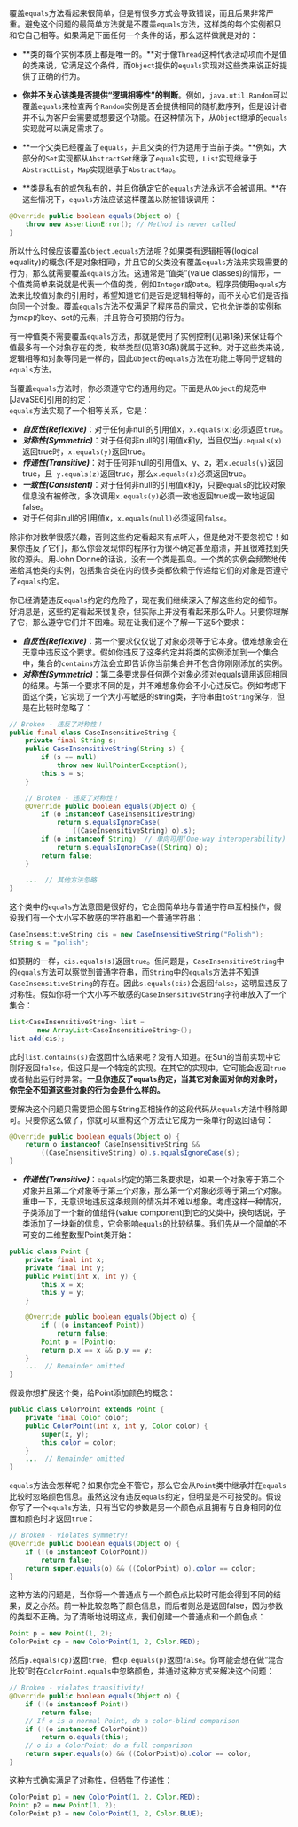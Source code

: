 覆盖`equals`方法看起来很简单，但是有很多方式会导致错误，而且后果非常严重。避免这个问题的最简单方法就是不覆盖`equals`方法，这样类的每个实例都只和它自己相等。如果满足下面任何一个条件的话，那么这样做就是对的：  

- **类的每个实例本质上都是唯一的。**对于像`Thread`这种代表活动项而不是值的类来说，它满足这个条件，而`Object`提供的`equals`实现对这些类来说正好提供了正确的行为。

- **你并不关心该类是否提供“逻辑相等性”的判断**。例如，`java.util.Random`可以覆盖`equals`来检查两个`Random`实例是否会提供相同的随机数序列，但是设计者并不认为客户会需要或想要这个功能。在这种情况下，从`Object`继承的`equals`实现就可以满足需求了。

- **一个父类已经覆盖了`equals`，并且父类的行为适用于当前子类。**例如，大部分的`Set`实现都从`AbstractSet`继承了`equals`实现，`List`实现继承于`AbstractList`，`Map`实现继承于`AbstractMap`。

- **类是私有的或包私有的，并且你确定它的`equals`方法永远不会被调用。**在这些情况下，`equals`方法应该这样覆盖以防被错误调用： 
   
```java  
@Override public boolean equals(Object o) {    throw new AssertionError(); // Method is never called}
```

所以什么时候应该覆盖`Object.equals`方法呢？如果类有逻辑相等(logical equality)的概念(不是对象相同)，并且它的父类没有覆盖`equals`方法来实现需要的行为，那么就需要覆盖`equals`方法。这通常是“值类”(value classes)的情形，一个值类简单来说就是代表一个值的类，例如`Integer`或`Date`。程序员使用`equals`方法来比较值对象的引用时，希望知道它们是否是逻辑相等的，而不关心它们是否指向同一个对象。覆盖`equals`方法不仅满足了程序员的需求，它也允许类的实例称为map的key、set的元素，并且符合可预期的行为。

有一种值类不需要覆盖`equals`方法，那就是使用了实例控制(见第1条)来保证每个值最多有一个对象存在的类，枚举类型(见第30条)就属于这种。对于这些类来说，逻辑相等和对象等同是一样的，因此`Object`的`equals`方法在功能上等同于逻辑的`equals`方法。

当覆盖`equals`方法时，你必须遵守它的通用约定。下面是从`Object`的规范中[JavaSE6]引用的约定：  
`equals`方法实现了一个相等关系，它是：  
- ***自反性(Reflexive)***：对于任何非null的引用值x，`x.equals(x)`必须返回`true`。   
- ***对称性(Symmetric)***：对于任何非null的引用值x和y，当且仅当`y.equals(x)`返回true时，`x.equals(y)`返回true。  
- ***传递性(Transitive)***：对于任何非null的引用值x、y、z，若`x.equals(y)`返回true，且` y.equals(z)`返回true，那么`x.equals(z)`必须返回true。  
- ***一致性(Consistent)***：对于任何非null的引用值x和y，只要`equals`的比较对象信息没有被修改，多次调用`x.equals(y)`必须一致地返回true或一致地返回false。
- 对于任何非null的引用值x，`x.equals(null)`必须返回`false`。 

除非你对数学很感兴趣，否则这些约定看起来有点吓人，但是绝对不要忽视它！如果你违反了它们，那么你会发现你的程序行为很不确定甚至崩溃，并且很难找到失败的源头。用John Donne的话说，没有一个类是孤岛。一个类的实例会频繁地传递给其他类的实例，包括集合类在内的很多类都依赖于传递给它们的对象是否遵守了`equals`约定。

你已经清楚违反`equals`约定的危险了，现在我们继续深入了解这些约定的细节。好消息是，这些约定看起来很复杂，但实际上并没有看起来那么吓人。只要你理解了它，那么遵守它们并不困难。现在让我们逐个了解一下这5个要求：  

- ***自反性(Reflexive)***：第一个要求仅仅说了对象必须等于它本身。很难想象会在无意中违反这个要求。假如你违反了这条约定并将类的实例添加到一个集合中，集合的`contains`方法会立即告诉你当前集合并不包含你刚刚添加的实例。  
- ***对称性(Symmetric)***：第二条要求是任何两个对象必须对equals调用返回相同的结果。与第一个要求不同的是，并不难想象你会不小心违反它。例如考虑下面这个类，它实现了一个大小写敏感的string类，字符串由`toString`保存，但是在比较时忽略了：   

```java
// Broken - 违反了对称性！
public final class CaseInsensitiveString {
    private final String s;
    public CaseInsensitiveString(String s) {
        if (s == null)
            throw new NullPointerException();
        this.s = s;
    }

    // Broken - 违反了对称性！
    @Override public boolean equals(Object o) {
        if (o instanceof CaseInsensitiveString)
            return s.equalsIgnoreCase(
                ((CaseInsensitiveString) o).s);
        if (o instanceof String)  // 单向可用(One-way interoperability)！
            return s.equalsIgnoreCase((String) o);
        return false;
    }
       
    ...  // 其他方法忽略
}
```

这个类中的`equals`方法意图是很好的，它企图简单地与普通字符串互相操作，假设我们有一个大小写不敏感的字符串和一个普通字符串：  

```java
CaseInsensitiveString cis = new CaseInsensitiveString("Polish"); 
String s = "polish";
```

如预期的一样，`cis.equals(s)`返回`true`。但问题是，`CaseInsensitiveString`中的`equals`方法可以察觉到普通字符串，而`String`中的`equals`方法并不知道`CaseInsensitiveString`的存在。因此`s.equals(cis)`会返回`false`，这明显违反了对称性。假如你将一个大小写不敏感的`CaseInsensitiveString`字符串放入了一个集合：  

```java
List<CaseInsensitiveString> list =       new ArrayList<CaseInsensitiveString>();list.add(cis);
```

此时`list.contains(s)`会返回什么结果呢？没有人知道。在Sun的当前实现中它刚好返回`false`，但这只是一个特定的实现。在其它的实现中，它可能会返回`true`或者抛出运行时异常。**一旦你违反了`equals`约定，当其它对象面对你的对象时，你完全不知道这些对象的行为会是什么样的。**

要解决这个问题只需要把企图与String互相操作的这段代码从`equals`方法中移除即可。只要你这么做了，你就可以重构这个方法让它成为一条单行的返回语句：  

```java
@Override public boolean equals(Object o) {    return o instanceof CaseInsensitiveString &&        ((CaseInsensitiveString) o).s.equalsIgnoreCase(s);}
```

- ***传递性(Transitive)***：`equals`约定的第三条要求是，如果一个对象等于第二个对象并且第二个对象等于第三个对象，那么第一个对象必须等于第三个对象。重申一下，无意识地违反这条规则的情况并不难以想象。考虑这样一种情况，子类添加了一个新的值组件(value component)到它的父类中，换句话说，子类添加了一块新的信息，它会影响`equals`的比较结果。我们先从一个简单的不可变的二维整数型Point类开始：  

```java
public class Point {
    private final int x;
    private final int y;
    public Point(int x, int y) {
	    this.x = x;
	    this.y = y; 
	}

    @Override public boolean equals(Object o) {
        if (!(o instanceof Point))
            return false;
        Point p = (Point)o;
        return p.x == x && p.y == y;
    }
    ...  // Remainder omitted
}
```

假设你想扩展这个类，给Point添加颜色的概念：  

```java
public class ColorPoint extends Point {
    private final Color color;
    public ColorPoint(int x, int y, Color color) {
        super(x, y);
        this.color = color;
    }
    ...  // Remainder omitted
}
```

`equals`方法会怎样呢？如果你完全不管它，那么它会从`Point`类中继承并在`equals`比较时忽略颜色信息。虽然这没有违反`equals`约定，但明显是不可接受的。假设你写了一个`equals`方法，只有当它的参数是另一个颜色点且拥有与自身相同的位置和颜色时才返回`true`：  

```java
// Broken - violates symmetry!
@Override public boolean equals(Object o) {
    if (!(o instanceof ColorPoint))
        return false;
    return super.equals(o) && ((ColorPoint) o).color == color;
}
```

这种方法的问题是，当你将一个普通点与一个颜色点比较时可能会得到不同的结果，反之亦然。前一种比较忽略了颜色信息，而后者则总是返回false，因为参数的类型不正确。为了清晰地说明这点，我们创建一个普通点和一个颜色点：  

```java
Point p = new Point(1, 2);ColorPoint cp = new ColorPoint(1, 2, Color.RED);
```

然后`p.equals(cp)`返回`true`，但`cp.equals(p)`返回`false`。你可能会想在做“混合比较”时在`ColorPoint.equals`中忽略颜色，并通过这种方式来解决这个问题：

```java
// Broken - violates transitivity!
@Override public boolean equals(Object o) {
    if (!(o instanceof Point))
        return false;
    // If o is a normal Point, do a color-blind comparison
    if (!(o instanceof ColorPoint))
        return o.equals(this);
    // o is a ColorPoint; do a full comparison
    return super.equals(o) && ((ColorPoint)o).color == color;
}
```

这种方式确实满足了对称性，但牺牲了传递性：

```java
ColorPoint p1 = new ColorPoint(1, 2, Color.RED);Point p2 = new Point(1, 2);ColorPoint p3 = new ColorPoint(1, 2, Color.BLUE);
```

